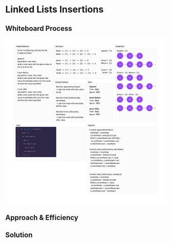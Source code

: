 # Linked Lists Insertions
<!-- Description of the challenge -->

## Whiteboard Process
<!-- Embedded whiteboard image -->
![linked lists insertions whiteboard](./linked_list_insertions_whiteboard.png)

## Approach & Efficiency
<!-- What approach did you take? Why? What is the Big O space/time for this approach? -->


## Solution
<!-- Show how to run your code, and examples of it in action -->

